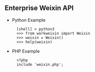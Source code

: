 ## Enterprise Weixin API

* Python Example

        [shell] > python3
        >>> from workweixin import Weixin
        >>> weixin = Weixin()
        >>> help(weixin)

* PHP Example

        <?php
        include 'weixin.php';
        